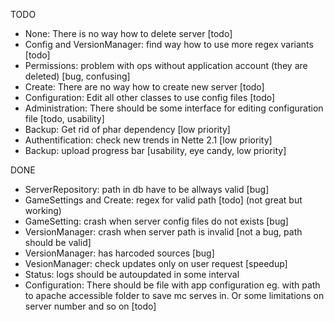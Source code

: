 TODO

* None: There is no way how to delete server [todo]
* Config and VersionManager: find way how to use more regex variants [todo]
* Permissions: problem with ops without application account (they are deleted) [bug, confusing]
* Create: There are no way how to create new server [todo]
* Configuration: Edit all other classes to use config files [todo]
* Administration: There should be some interface for editing configuration file [todo, usability]
* Backup: Get rid of phar dependency [low priority]
* Authentification: check new trends in Nette 2.1 [low priority]
* Backup: upload progress bar [usability, eye candy, low priority]

DONE

* ServerRepository: path in db have to be allways valid [bug]
* GameSettings and Create: regex for valid path [todo] (not great but working)
* GameSetting: crash when server config files do not exists [bug]
* VersionManager: crash when server path is invalid [not a bug, path should be valid]
* VersionManager: has harcoded sources [bug]
* VesionManager: check updates only on user request [speedup]
* Status: logs should be autoupdated in some interval
* Configuration: There should be file with app configuration eg. with path to apache accessible folder to save mc serves in. Or some limitations on server number and so on [todo]